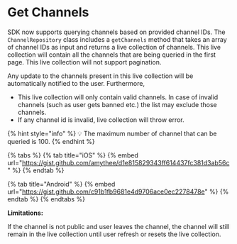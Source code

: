 # Get Channels

SDK now supports querying channels based on provided channel IDs. The `ChannelRepository` class includes a `getChannels` method that takes an array of channel IDs as input and returns a live collection of channels. This live collection will contain all the channels that are being queried in the first page. This live collection will not support pagination.

Any update to the channels present in this live collection will be automatically notified to the user. Furthermore,

* This live collection will only contain valid channels. In case of invalid channels (such as user gets banned etc.) the list may exclude those channels.
* If any channel id is invalid, live collection will throw error.

{% hint style="info" %}
💡 The maximum number of channel that can be queried is 100.
{% endhint %}

{% tabs %}
{% tab title="iOS" %}
{% embed url="https://gist.github.com/amythee/d1e815829343ff614437fc381d3ab56c" %}
{% endtab %}

{% tab title="Android" %}
{% embed url="https://gist.github.com/c91b1fb9681e4d9706ace0ec2278478e" %}
{% endtab %}
{% endtabs %}

**Limitations:**

If the channel is not public and user leaves the channel, the channel will still remain in the live collection until user refresh or resets the live collection.
